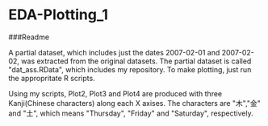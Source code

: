 EDA-Plotting_1
==============


###Readme

A partial dataset, which includes just the dates 2007-02-01 and 2007-02-02, was extracted from the original datasets. The partial dataset is called "dat_ass.RData", which includes my repository. To make plotting, just run the appropritate R scripts.

Using my scripts, Plot2, Plot3 and Plot4 are produced with three Kanji(Chinese characters) along each X axises. The characters are "木","金" and "土", which means "Thursday", "Friday" and "Saturday", respectively.
